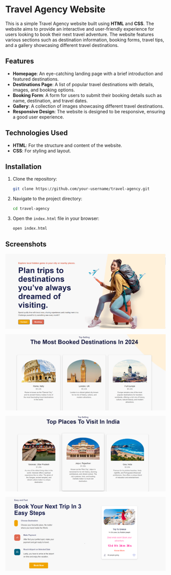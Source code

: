 # Travel Agency Website

This is a simple Travel Agency website built using **HTML** and **CSS**. The website aims to provide an interactive and user-friendly experience for users looking to book their next travel adventure. The website features various sections such as destination information, booking forms, travel tips, and a gallery showcasing different travel destinations.

## Features

- **Homepage**: An eye-catching landing page with a brief introduction and featured destinations.
- **Destinations Page**: A list of popular travel destinations with details, images, and booking options.
- **Booking Form**: A form for users to submit their booking details such as name, destination, and travel dates.
- **Gallery**: A collection of images showcasing different travel destinations.
- **Responsive Design**: The website is designed to be responsive, ensuring a good user experience.

## Technologies Used

- **HTML**: For the structure and content of the website.
- **CSS**: For styling and layout.

## Installation

1. Clone the repository:
    ```bash
    git clone https://github.com/your-username/travel-agency.git
    ```

2. Navigate to the project directory:
    ```bash
    cd travel-agency
    ```

3. Open the `index.html` file in your browser:
    ```bash
    open index.html
    ```

## Screenshots 

![image.alt](https://github.com/Harshithad9/travel-agency/blob/a7e9342ea125a06c2cb2ee08ed0f118d66b19600/Screenshot%202025-01-02%20142430.png)

![image.alt](https://github.com/Harshithad9/travel-agency/blob/421a15de2b320804de00ca81464f21ee2d81167f/Screenshot%202025-01-02%20142446.png)

![image.alt](https://github.com/Harshithad9/travel-agency/blob/a3d3c07aa917cb8b57830f5f3e35b17c232090ed/Screenshot%202025-01-02%20142516.png)

![image.alt](https://github.com/Harshithad9/travel-agency/blob/1db13d6caef06d60fc49c624cd339b5c2d2d501d/Screenshot%202025-01-02%20142529.png)



